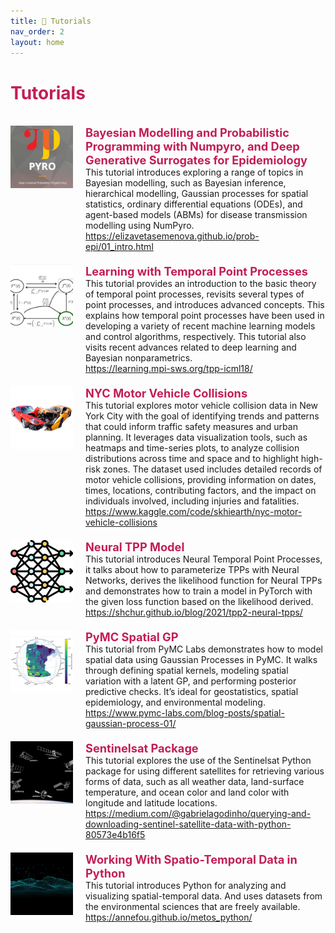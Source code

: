 ```yaml
---
title: 🔴 Tutorials
nav_order: 2
layout: home
---
```


<h1 style="color:rgb(194 30 86);">Tutorials</h1>
<br>

<div style="max-width: 100%;">
  <!-- START -->
<div style="display: flex; justify-content: space-between; align-items: stretch; margin-bottom: 20px;">
    <div style="display: flex; align-items: stretch;">
      <img src="/assets/images/thumb/numpyro_figure.jpg" alt="Logo" style="width: 100px; height: 100px; margin-right: 20px;">
      <div style="flex-grow: 1; display: flex; flex-direction: column; justify-content: space-between;">
        <p style="margin: 0; color: rgb(194 30 86); font-size: 1.3em; font-weight: bold;">Bayesian Modelling and Probabilistic Programming with Numpyro, and Deep Generative Surrogates for Epidemiology</p>
        <p style="margin: 0;">This tutorial introduces exploring a range of topics in Bayesian modelling, such as Bayesian inference, hierarchical modelling, Gaussian processes for spatial statistics, ordinary differential equations (ODEs), and agent-based models (ABMs) for disease transmission modelling using NumPyro.</p>
        <p style="margin: 0;"><a href="https://elizavetasemenova.github.io/prob-epi/01_intro.html"><i class="fa-regular fa-file-pdf"></i>https://elizavetasemenova.github.io/prob-epi/01_intro.html</a> </p>
      </div>
    </div>
    <!-- <div style="color: lightgray; align-self: flex-start; margin-left: 10px; white-space: nowrap; font-size: 200%;">2022</div>  -->
  </div>

<div style="display: flex; justify-content: space-between; align-items: stretch; margin-bottom: 20px;">
    <div style="display: flex; align-items: stretch;">
      <img src="/assets/images/thumb/learning_with_temporal_point_processes.jpg" alt="Logo" style="width: 100px; height: 100px; margin-right: 20px;">
      <div style="flex-grow: 1; display: flex; flex-direction: column; justify-content: space-between;">
        <p style="margin: 0; color: rgb(194 30 86); font-size: 1.3em; font-weight: bold;">Learning with Temporal Point Processes</p>
        <p style="margin: 0;">This tutorial provides an introduction to the basic theory of temporal point processes, revisits several types of point processes, and introduces advanced concepts. This explains how temporal point processes have been used in developing a variety of recent machine learning models and control algorithms, respectively. This tutorial also visits recent advances related to deep learning and Bayesian nonparametrics.</p>
        <p style="margin: 0;"><a href="https://learning.mpi-sws.org/tpp-icml18/"><i class="fa-regular fa-file-pdf"></i>https://learning.mpi-sws.org/tpp-icml18/</a> </p>
      </div>
    </div>
    <!-- <div style="color: lightgray; align-self: flex-start; margin-left: 10px; white-space: nowrap; font-size: 200%;">2022</div>  -->
  </div>

<div style="display: flex; justify-content: space-between; align-items: stretch; margin-bottom: 20px;">
    <div style="display: flex; align-items: stretch;">
      <img src="/assets/images/thumb/NYC Motor Vehicle Collisions.jpg" alt="Logo" style="width: 100px; height: 100px; margin-right: 20px;">
      <div style="flex-grow: 1; display: flex; flex-direction: column; justify-content: space-between;">
        <p style="margin: 0; color: rgb(194 30 86); font-size: 1.3em; font-weight: bold;">NYC Motor Vehicle Collisions</p>
        <p style="margin: 0;">This tutorial explores motor vehicle collision data in New York City with the goal of identifying trends and patterns that could inform traffic safety measures and urban planning. It leverages data visualization tools, such as heatmaps and time-series plots, to analyze collision distributions across time and space and to highlight high-risk zones. The dataset used includes detailed records of motor vehicle collisions, providing information on dates, times, locations, contributing factors, and the impact on individuals involved, including injuries and fatalities.</p>
        <p style="margin: 0;"><a href="https://www.kaggle.com/code/skhiearth/nyc-motor-vehicle-collisions"><i class="fa-regular fa-file-pdf"></i>https://www.kaggle.com/code/skhiearth/nyc-motor-vehicle-collisions</a> </p>
      </div>
    </div>
    <!-- <div style="color: lightgray; align-self: flex-start; margin-left: 10px; white-space: nowrap; font-size: 200%;">2022</div>  -->
  </div>

<div style="display: flex; justify-content: space-between; align-items: stretch; margin-bottom: 20px;">
    <div style="display: flex; align-items: stretch;">
      <img src="/assets/images/thumb/neuraltpp.jpg" alt="Logo" style="width: 100px; height: 100px; margin-right: 20px;">
      <div style="flex-grow: 1; display: flex; flex-direction: column; justify-content: space-between;">
        <p style="margin: 0; color: rgb(194 30 86); font-size: 1.3em; font-weight: bold;">Neural TPP Model</p>
        <p style="margin: 0;">This tutorial introduces Neural Temporal Point Processes, it talks about how to parameterize TPPs with Neural Networks, derives the likelihood function for Neural TPPs and demonstrates how to train a model in PyTorch with the given loss function based on the likelihood derived. </p>
        <p style="margin: 0;"><a href="https://shchur.github.io/blog/2021/tpp2-neural-tpps/"><i class="fa-regular fa-file-pdf"></i>https://shchur.github.io/blog/2021/tpp2-neural-tpps/</a> </p>
      </div>
    </div>
    <!-- <div style="color: lightgray; align-self: flex-start; margin-left: 10px; white-space: nowrap; font-size: 200%;">2022</div>  -->
  </div>

<div style="display: flex; justify-content: space-between; align-items: stretch; margin-bottom: 20px;">
    <div style="display: flex; align-items: stretch;">
      <img src="/assets/images/thumb/PyMCSpatialGP.jpg" alt="Logo" style="width: 100px; height: 100px; margin-right: 20px;">
      <div style="flex-grow: 1; display: flex; flex-direction: column; justify-content: space-between;">
        <p style="margin: 0; color: rgb(194 30 86); font-size: 1.3em; font-weight: bold;">PyMC Spatial GP</p>
        <p style="margin: 0;">This tutorial from PyMC Labs demonstrates how to model spatial data using Gaussian Processes in PyMC. It walks through defining spatial kernels, modeling spatial variation with a latent GP, and performing posterior predictive checks. It’s ideal for geostatistics, spatial epidemiology, and environmental modeling.</p>
        <p style="margin: 0;"><a href="https://www.pymc-labs.com/blog-posts/spatial-gaussian-process-01/"><i class="fa-regular fa-file-pdf"></i>https://www.pymc-labs.com/blog-posts/spatial-gaussian-process-01/</a> </p>
      </div>
    </div>
    <!-- <div style="color: lightgray; align-self: flex-start; margin-left: 10px; white-space: nowrap; font-size: 200%;">2022</div>  -->
  </div>

<div style="display: flex; justify-content: space-between; align-items: stretch; margin-bottom: 20px;">
    <div style="display: flex; align-items: stretch;">
      <img src="/assets/images/thumb/sentinelsat_package.jpg" alt="Logo" style="width: 100px; height: 100px; margin-right: 20px;">
      <div style="flex-grow: 1; display: flex; flex-direction: column; justify-content: space-between;">
        <p style="margin: 0; color: rgb(194 30 86); font-size: 1.3em; font-weight: bold;">Sentinelsat Package</p>
        <p style="margin: 0;">This tutorial explores the use of the Sentinelsat Python package for using different satellites for retrieving various forms of data, such as all weather data, land-surface temperature, and ocean color and land color with longitude and latitude locations.</p>
        <p style="margin: 0;"><a href="https://medium.com/@gabrielagodinho/querying-and-downloading-sentinel-satellite-data-with-python-80573e4b16f5"><i class="fa-regular fa-file-pdf"></i>https://medium.com/@gabrielagodinho/querying-and-downloading-sentinel-satellite-data-with-python-80573e4b16f5</a> </p>
      </div>
    </div>
    <!-- <div style="color: lightgray; align-self: flex-start; margin-left: 10px; white-space: nowrap; font-size: 200%;">2022</div>  -->
  </div>

<div style="display: flex; justify-content: space-between; align-items: stretch; margin-bottom: 20px;">
    <div style="display: flex; align-items: stretch;">
      <img src="/assets/images/thumb/STPython.jpg" alt="Logo" style="width: 100px; height: 100px; margin-right: 20px;">
      <div style="flex-grow: 1; display: flex; flex-direction: column; justify-content: space-between;">
        <p style="margin: 0; color: rgb(194 30 86); font-size: 1.3em; font-weight: bold;">Working With Spatio-Temporal Data in Python</p>
        <p style="margin: 0;">This tutorial introduces Python for analyzing and visualizing spatial-temporal data. And uses datasets from the environmental sciences that are freely available.</p>
        <p style="margin: 0;"><a href="https://annefou.github.io/metos_python/"><i class="fa-regular fa-file-pdf"></i>https://annefou.github.io/metos_python/</a> </p>
      </div>
    </div>
    <!-- <div style="color: lightgray; align-self: flex-start; margin-left: 10px; white-space: nowrap; font-size: 200%;">2022</div>  -->
  </div>
<!-- STOP -->
</div>
